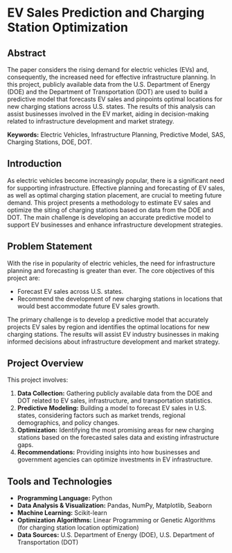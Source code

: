 # EV Sales Prediction and Charging Station Optimization

## Abstract
The paper considers the rising demand for electric vehicles (EVs) and, consequently, the increased need for effective infrastructure planning. In this project, publicly available data from the U.S. Department of Energy (DOE) and the Department of Transportation (DOT) are used to build a predictive model that forecasts EV sales and pinpoints optimal locations for new charging stations across U.S. states. The results of this analysis can assist businesses involved in the EV market, aiding in decision-making related to infrastructure development and market strategy.

**Keywords:** Electric Vehicles, Infrastructure Planning, Predictive Model, SAS, Charging Stations, DOE, DOT.

## Introduction
As electric vehicles become increasingly popular, there is a significant need for supporting infrastructure. Effective planning and forecasting of EV sales, as well as optimal charging station placement, are crucial to meeting future demand. This project presents a methodology to estimate EV sales and optimize the siting of charging stations based on data from the DOE and DOT. The main challenge is developing an accurate predictive model to support EV businesses and enhance infrastructure development strategies.

## Problem Statement
With the rise in popularity of electric vehicles, the need for infrastructure planning and forecasting is greater than ever. The core objectives of this project are:
- Forecast EV sales across U.S. states.
- Recommend the development of new charging stations in locations that would best accommodate future EV sales growth.

The primary challenge is to develop a predictive model that accurately projects EV sales by region and identifies the optimal locations for new charging stations. The results will assist EV industry businesses in making informed decisions about infrastructure development and market strategy.

## Project Overview
This project involves:
1. **Data Collection:** Gathering publicly available data from the DOE and DOT related to EV sales, infrastructure, and transportation statistics.
2. **Predictive Modeling:** Building a model to forecast EV sales in U.S. states, considering factors such as market trends, regional demographics, and policy changes.
3. **Optimization:** Identifying the most promising areas for new charging stations based on the forecasted sales data and existing infrastructure gaps.
4. **Recommendations:** Providing insights into how businesses and government agencies can optimize investments in EV infrastructure.

## Tools and Technologies
- **Programming Language:** Python
- **Data Analysis & Visualization:** Pandas, NumPy, Matplotlib, Seaborn
- **Machine Learning:** Scikit-learn
- **Optimization Algorithms:** Linear Programming or Genetic Algorithms (for charging station location optimization)
- **Data Sources:** U.S. Department of Energy (DOE), U.S. Department of Transportation (DOT)

